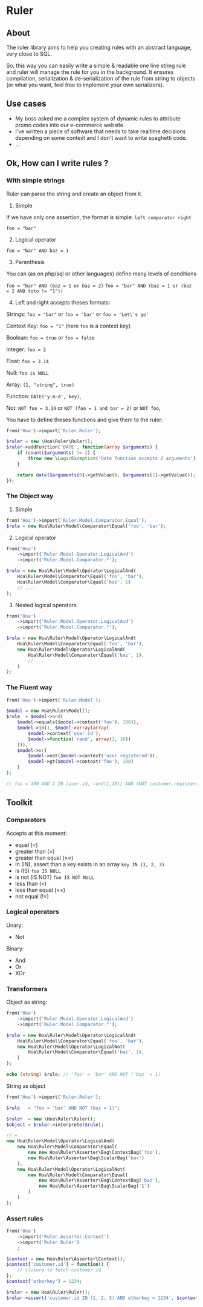 Ruler
=====

## About

The ruler library aims to help you creating rules with an abstract language, very close to SQL.

So, this way you can easily write a simple & readable one line string rule and ruler will manage the rule for you in the background.
It ensures compilation, serialization & de-serialization of the rule from string to objects (or what you want, feel free to implement your own serializers).

## Use cases

- My boss asked me a complex system of dynamic rules to attribute promo codes into our e-commerce website.
- I've written a piece of software that needs to take realtime decisions depending on some context and I don't want to write spaghetti code.
- ...

## Ok, How can I write rules ?

### With simple strings


Ruler can parse the string and create an object from it.

1) Simple

If we have only one assertion, the format is simple: `left comparator right`

`foo = "bar"`

2) Logical operator

`foo = "bar" AND baz = 1`

3) Parenthesis

You can (as on php/sql or other languages) define many levels of conditions

`foo = "bar" AND (baz = 1 or baz = 2)`
`foo = "bar" AND (baz = 1 or (baz = 2 AND toto != "1"))`

4) Left and right accepts theses formats:

Strings:  `foo = "bar"` or `foo = 'bar'` or `foo = 'Let\'s go'`

Context Key: `foo = "1"` (here `foo` is a context key)

Boolean: `foo = true` or `foo = false`

Integer: `foo = 2`

Float: `foo = 3.14`

Null: `foo is NULL`

Array: `(1, "string", true)`

Function: `DATE('y-m-d', key)`,

Not: `NOT foo = 3.14` or `NOT (foo = 1 and bar = 2)` or `NOT foo`,

You have to define theses functions and give them to the ruler:

```php
from('Hoa')->import('Ruler.Ruler');

$ruler = new \Hoa\Ruler\Ruler();
$ruler->addFunction('DATE', function(array $arguments) {
    if (count($arguments) != 2) {
        throw new \LogicException('Date function accepts 2 arguments');
    }

    return date($arguments[0]->getValue(), $arguments[1]->getValue());
});

```

### The Object way


1) Simple

```php
from('Hoa')->import('Ruler.Model.Comparator.Equal');
$rule = new Hoa\Ruler\Model\Comparator\Equal('foo', 'bar');
```

2) Logical operator

```php
from('Hoa')
    ->import('Ruler.Model.Operator.LogicalAnd')
    ->import('Ruler.Model.Comparator.*');

$rule = new Hoa\Ruler\Model\Operator\LogicalAnd(
    Hoa\Ruler\Model\Comparator\Equal('foo', 'bar'),
    Hoa\Ruler\Model\Comparator\Equal('baz', 1)
    // ....
);
```

3) Nested logical operators

```php
from('Hoa')
    ->import('Ruler.Model.Operator.LogicalAnd')
    ->import('Ruler.Model.Comparator.*');

$rule = new Hoa\Ruler\Model\Operator\LogicalAnd(
    Hoa\Ruler\Model\Comparator\Equal('foo', 'bar'),
    new Hoa\Ruler\Model\Operator\LogicalAnd(
        Hoa\Ruler\Model\Comparator\Equal('baz', 1),
        // ....
    )
);
```

### The Fluent way

```php
from('Hoa')->import('Ruler.Model');

$model = new Hoa\Ruler\Model();
$rule  = $model->and(
    $model->equals($model->context('foo'), 100)),
    $model->in(1, $model->array(array(
        $model->context('user.id'),
        $model->function('rand', array(1, 10))
    ))),
    $model->or(
        $model->not($model->context('user.registered')),
        $model->gt($model->context('foo'), 100)
    )
);

// foo = 100 AND 1 IN (user.id, rand(1,10)) AND (NOT customer.registered OR foo > 100)
```


## Toolkit

### Comparators


Accepts at this moment:

- equal (=)
- greater than (>)
- greater than equal (>=)
- in (IN), assert than a key exists in an array `key IN (1, 2, 3)`
- is (IS)  `foo IS NULL`
- is not (IS NOT) `foo IS NOT NULL`
- less than (<)
- less than equal (<=)
- not equal (!=)

### Logical operators

Unary:

- Not

Binary:

- And
- Or
- XOr

### Transformers


Object as string:

```php
from('Hoa')
    ->import('Ruler.Model.Operator.LogicalAnd')
    ->import('Ruler.Model.Comparator.*');

$rule = new Hoa\Ruler\Model\Operator\LogicalAnd(
    Hoa\Ruler\Model\Comparator\Equal('foo', 'bar'),
    new Hoa\Ruler\Model\Operator\LogicalNot(
        Hoa\Ruler\Model\Comparator\Equal('baz', 1),
    )
);

echo (string) $rule; // 'foo' = 'bar' AND NOT ('baz' = 1)
```

String as object

```php
from('Hoa')->import('Ruler.Ruler');

$rule   = "foo = 'bar' AND NOT (baz = 1)";

$ruler  = new \Hoa\Ruler\Ruler();
$object = $ruler->interprete($rule);

// =
new Hoa\Ruler\Model\Operator\LogicalAnd(
    new Hoa\Ruler\Model\Comparator\Equal(
        new new Hoa\Ruler\Asserter\Bag\ContextBag('foo'),
        new Hoa\Ruler\Asserter\Bag\ScalarBag('bar')
    ),
    new Hoa\Ruler\Model\Operator\LogicalNot(
        new Hoa\Ruler\Model\Comparator\Equal(
            new Hoa\Ruler\Asserter\Bag\ContextBag('baz'),
            new Hoa\Ruler\Asserter\Bag\ScalarBag('1')
        )
    )
);

```

### Assert rules

```php
from('Hoa')
    ->import('Ruler.Asserter.Context')
    ->import('Ruler.Ruler')
    ;

$context = new Hoa\Ruler\Asserter\Context();
$context['customer.id'] = function() {
    // closure to fetch customer.id
};
$context['otherkey'] = 1234;

$ruler = new Hoa\Ruler\Ruler();
$ruler->assert('customer.id IN (1, 2, 3) AND otherkey = 1234', $context);
```
